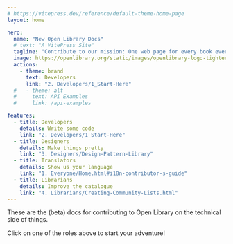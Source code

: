 ```yaml
---
# https://vitepress.dev/reference/default-theme-home-page
layout: home

hero:
  name: "New Open Library Docs"
  # text: "A VitePress Site"
  tagline: "Contribute to our mission: One web page for every book ever published."
  image: https://openlibrary.org/static/images/openlibrary-logo-tighter.svg
  actions:
    - theme: brand
      text: Developers
      link: "2. Developers/1_Start-Here"
  #   - theme: alt
  #     text: API Examples
  #     link: /api-examples

features:
  - title: Developers
    details: Write some code
    link: "2. Developers/1_Start-Here"
  - title: Designers
    details: Make things pretty
    link: "3. Designers/Design-Pattern-Library"
  - title: Translators
    details: Show us your language
    link: "1. Everyone/Home.html#i18n-contributor-s-guide"
  - title: Librarians
    details: Improve the catalogue
    link: "4. Librarians/Creating-Community-Lists.html"
---
```


These are the (beta) docs for contributing to Open Library on the technical side of things.

Click on one of the roles above to start your adventure!
